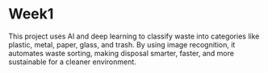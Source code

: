 # Week1
This project uses AI and deep learning to classify waste into categories like plastic, metal, paper, glass, and trash. By using image recognition, it automates waste sorting, making disposal smarter, faster, and more sustainable for a cleaner environment.
